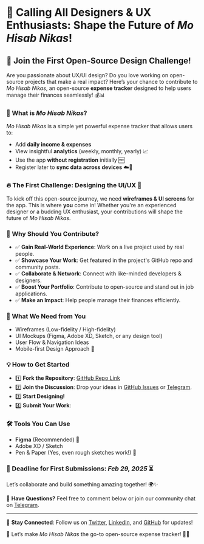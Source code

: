 # 🚀 Calling All Designers & UX Enthusiasts: Shape the Future of *Mo Hisab Nikas*!


## 🌟 Join the First Open-Source Design Challenge!

Are you passionate about UX/UI design? Do you love working on open-source projects that make a real impact? Here’s your chance to contribute to *Mo Hisab Nikas*, an open-source **expense tracker** designed to help users manage their finances seamlessly! 💰📊

### 🎯 What is *Mo Hisab Nikas*?

*Mo Hisab Nikas* is a simple yet powerful expense tracker that allows users to:
- Add **daily income & expenses**
- View insightful **analytics** (weekly, monthly, yearly) 📈
- Use the app **without registration** initially 🆓
- Register later to **sync data across devices** ☁️🔄

### 🔥 The First Challenge: Designing the UI/UX 🎨

To kick off this open-source journey, we need **wireframes & UI screens** for the app. This is where **you** come in! Whether you're an experienced designer or a budding UX enthusiast, your contributions will shape the future of *Mo Hisab Nikas*.

### 🚀 Why Should You Contribute?

- ✅ **Gain Real-World Experience**: Work on a live project used by real people.
- ✅ **Showcase Your Work**: Get featured in the project's GitHub repo and community posts.
- ✅ **Collaborate & Network**: Connect with like-minded developers & designers.
- ✅ **Boost Your Portfolio**: Contribute to open-source and stand out in job applications.
- ✅ **Make an Impact**: Help people manage their finances efficiently.

### 📌 What We Need from You

- Wireframes (Low-fidelity / High-fidelity)
- UI Mockups (Figma, Adobe XD, Sketch, or any design tool)
- User Flow & Navigation Ideas
- Mobile-first Design Approach 📱

### 💡 How to Get Started

- 1️⃣ **Fork the Repository**: [GitHub Repo Link](https://github.com/subraatakumar/Mo-Hisab-Nikas)
- 2️⃣ **Join the Discussion**: Drop your ideas in [GitHub Issues](https://github.com/subraatakumar/Mo-Hisab-Nikas/discussions) or [Telegram](https://t.me/+693DBp1wBNphNjll).
- 3️⃣ **Start Designing!**
- 4️⃣ **Submit Your Work**: 

### 🛠 Tools You Can Use

- **Figma** (Recommended) 🎨
- Adobe XD / Sketch
- Pen & Paper (Yes, even rough sketches work!) 📝

### 📅 Deadline for First Submissions: *Feb 29, 2025* ⏳

Let’s collaborate and build something amazing together! 🌍✨

💬 **Have Questions?** Feel free to comment below or join our community chat on [Telegram](https://t.me/+693DBp1wBNphNjll).

---

🔗 **Stay Connected**: Follow us on [Twitter](#), [LinkedIn](https://www.linkedin.com/company/opensource-techcraft/?viewAsMember=true), and [GitHub](https://github.com/subraatakumar/Mo-Hisab-Nikas) for updates!

🎉 Let’s make *Mo Hisab Nikas* the go-to open-source expense tracker! 💪🚀
